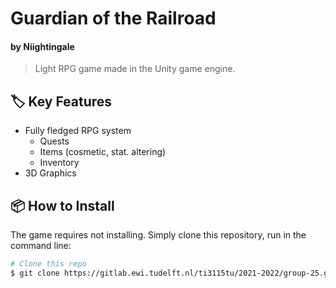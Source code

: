 # Guardian of the Railroad
#### by Niightingale
> Light RPG game made in the Unity game engine. 

## :label: Key Features
- Fully fledged RPG system
  - Quests
  - Items (cosmetic, stat. altering)
  - Inventory
- 3D Graphics

## :package: How to Install
The game requires not installing. Simply clone this repository, run in the command line:

```bash
# Clone this repo
$ git clone https://gitlab.ewi.tudelft.nl/ti3115tu/2021-2022/group-25.git
```
